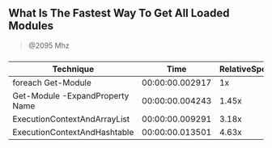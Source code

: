
What Is The Fastest Way To Get All Loaded Modules
-------------------------------------------------
> @2095 Mhz


### 


|Technique                      |Time           |RelativeSpeed|Throughput|
|-------------------------------|---------------|-------------|----------|
|foreach Get-Module             |00:00:00.002917|1x           |3427.12/s |
|Get-Module -ExpandProperty Name|00:00:00.004243|1.45x        |2356.32/s |
|ExecutionContextAndArrayList   |00:00:00.009291|3.18x        |1076.28/s |
|ExecutionContextAndHashtable   |00:00:00.013501|4.63x        |740.66/s  |




